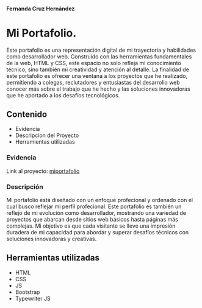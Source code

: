#### Fernanda Cruz Hernández
# Mi Portafolio.

<!---
Primero va el objetivo:
-->
Este portafolio es una representación digital de mi trayectoria y habilidades como desarrollador web. Construido con las herramientas fundamentales de la web, HTML y CSS, este espacio no solo refleja mi conocimiento técnico, sino también mi creatividad y atención al detalle.
La finalidad de este portafolio es ofrecer una ventana a los proyectos que he realizado, permitiendo a colegas, reclutadores y entusiastas del desarrollo web conocer más sobre el trabajo que he hecho y las soluciones innovadoras que he aportado a los desafíos tecnológicos. 

<!---Indice: Objetivo, Evidencia o demostración (link a el proyecto ya en internet), Qué construimos, Tecnologías, Requisitos -->
## Contenido
+ Evidencia
+ Descripcion del Proyecto
+ Herramientas utilizadas

<!-- Evidencia, capturas de pantalla, el link al proyecto. -->
### Evidencia
Link al proyecto: [miportafolio](https://portafolio-fercruzh.netlify.app/)

<!-- Descripción del proyecto, cómo se contruyó. -->
### Descripción
Mi portafolio está diseñado con un enfoque profecional y ordenado con el cual busco reflejar mi perfil profecional. Este portafolio es también un reflejo de mi evolución como desarrollador, mostrando una variedad de proyectos que abarcan desde sitios web básicos hasta páginas más complejas. Mi objetivo es que cada visitante se lleve una impresión duradera de mi capacidad para abordar y superar desafíos técnicos con soluciones innovadoras y creativas.

<!--  Listan las herramientas: ej (HTML, CSS, JS, Bootstrap, Typewriter JS) -->
## Herramientas utilizadas
+ HTML
+ CSS
+ JS
+ Bootstrap
+ Typewriter JS

<!--  Pasos para instalar su proyecto y correrlo o puedes agregar los créditos del proyecto. -->
